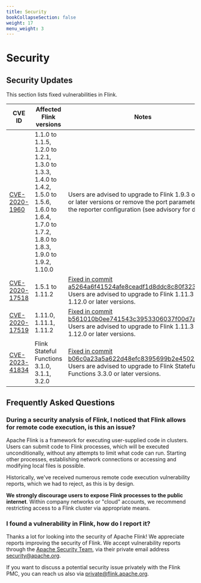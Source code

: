 ```yaml
---
title: Security
bookCollapseSection: false
weight: 17
menu_weight: 3
---
```

<!--
Licensed to the Apache Software Foundation (ASF) under one
or more contributor license agreements.  See the NOTICE file
distributed with this work for additional information
regarding copyright ownership.  The ASF licenses this file
to you under the Apache License, Version 2.0 (the
"License"); you may not use this file except in compliance
with the License.  You may obtain a copy of the License at

  http://www.apache.org/licenses/LICENSE-2.0

Unless required by applicable law or agreed to in writing,
software distributed under the License is distributed on an
"AS IS" BASIS, WITHOUT WARRANTIES OR CONDITIONS OF ANY
KIND, either express or implied.  See the License for the
specific language governing permissions and limitations
under the License.
-->

# Security

## Security Updates

This section lists fixed vulnerabilities in Flink.

<table class="table">
	<thead>
		<tr>
			<th style="width: 20%">CVE ID</th>
			<th style="width: 30%">Affected Flink versions</th>
			<th style="width: 50%">Notes</th>
		</tr>
	</thead>
	<tr>
		<td>
			<a href="https://cve.mitre.org/cgi-bin/cvename.cgi?name=CVE-2020-1960">CVE-2020-1960</a>
		</td>
		<td>
			1.1.0 to 1.1.5, 1.2.0 to 1.2.1, 1.3.0 to 1.3.3, 1.4.0 to 1.4.2, 1.5.0 to 1.5.6, 1.6.0 to 1.6.4, 1.7.0 to 1.7.2, 1.8.0 to 1.8.3, 1.9.0 to 1.9.2, 1.10.0
		</td>
		<td>
			Users are advised to upgrade to Flink 1.9.3 or 1.10.1 or later versions or remove the port parameter from the reporter configuration (see advisory for details).
		</td>
	</tr>
	<tr>
		<td>
			<a href="https://cve.mitre.org/cgi-bin/cvename.cgi?name=CVE-2020-17518">CVE-2020-17518</a>
		</td>
		<td>
			1.5.1 to 1.11.2
		</td>
		<td>
			<a href="https://github.com/apache/flink/commit/a5264a6f41524afe8ceadf1d8ddc8c80f323ebc4">Fixed in commit a5264a6f41524afe8ceadf1d8ddc8c80f323ebc4</a> <br>
			Users are advised to upgrade to Flink 1.11.3 or 1.12.0 or later versions.
		</td>
	</tr>
	<tr>
		<td>
			<a href="https://cve.mitre.org/cgi-bin/cvename.cgi?name=CVE-2020-17519">CVE-2020-17519</a>
		</td>
		<td>
			1.11.0, 1.11.1, 1.11.2
		</td>
		<td>
			<a href="https://github.com/apache/flink/commit/b561010b0ee741543c3953306037f00d7a9f0801">Fixed in commit b561010b0ee741543c3953306037f00d7a9f0801</a> <br>
			Users are advised to upgrade to Flink 1.11.3 or 1.12.0 or later versions.
		</td>
	</tr>
	<tr>
		<td>
			<a href="https://cve.mitre.org/cgi-bin/cvename.cgi?name=CVE-2023-41834">CVE-2023-41834</a>
		</td>
		<td>
			Flink Stateful Functions 3.1.0, 3.1.1, 3.2.0
		</td>
		<td>
			<a href="https://github.com/apache/flink-statefun/commit/b06c0a23a5a622d48efc8395699b2e4502bd92be">Fixed in commit b06c0a23a5a622d48efc8395699b2e4502bd92be</a> <br>
			Users are advised to upgrade to Flink Stateful Functions 3.3.0 or later versions.
		</td>
	</tr>
</table>


## Frequently Asked Questions

### During a security analysis of Flink, I noticed that Flink allows for remote code execution, is this an issue?

Apache Flink is a framework for executing user-supplied code in clusters. Users can submit code to Flink processes, which will be executed unconditionally, without any attempts to limit what code can run. Starting other processes, establishing network connections or accessing and modifying local files is possible.

Historically, we've received numerous remote code execution vulnerability reports, which we had to reject, as this is by design.

**We strongly discourage users to expose Flink processes to the public internet**. Within company networks or "cloud" accounts, we recommend restricting access to a Flink cluster via appropriate means.


### I found a vulnerability in Flink, how do I report it?

Thanks a lot for looking into the security of Apache Flink! We appreciate reports improving the security of Flink. We accept vulnerability reports through the [Apache Security Team](http://www.apache.org/security/), via their private email address [security@apache.org](mailto:security@apache.org).

If you want to discuss a potential security issue privately with the Flink PMC, you can reach us also via [private@flink.apache.org](mailto:private@flink.apache.org).
